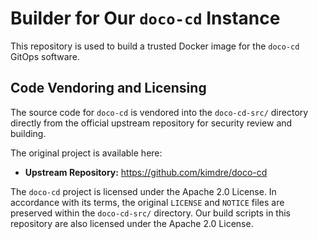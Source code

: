 # Builder for Our `doco-cd` Instance

This repository is used to build a trusted Docker image for the `doco-cd` GitOps software.

## Code Vendoring and Licensing

The source code for `doco-cd` is vendored into the `doco-cd-src/` directory directly from the official upstream repository for security review and building.

The original project is available here:

- **Upstream Repository:** https://github.com/kimdre/doco-cd

The `doco-cd` project is licensed under the Apache 2.0 License. In accordance with its terms, the original `LICENSE` and `NOTICE` files are preserved within the `doco-cd-src/` directory. Our build scripts in this repository are also licensed under the Apache 2.0 License.